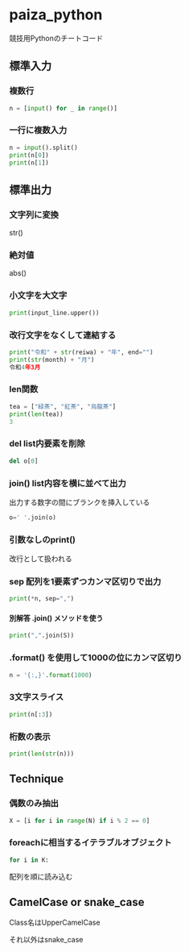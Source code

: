 # paiza_python
競技用Pythonのチートコード

## 標準入力
### 複数行
```python
n = [input() for _ in range()]
```

### 一行に複数入力
```python
n = input().split()
print(n[0])
print(n[1])
```

## 標準出力
### 文字列に変換
str() 

### 絶対値
abs()

### 小文字を大文字
```python
print(input_line.upper())
```

### 改行文字をなくして連結する
```python
print("令和" + str(reiwa) + "年", end="")
print(str(month) + "月")
令和4年3月
```

### len関数
```python
tea = ["緑茶", "紅茶", "烏龍茶"]
print(len(tea))
3
```

### del list内要素を削除
```python
del o[0]
```

### join() list内容を横に並べて出力
出力する数字の間にブランクを挿入している
```python
o=' '.join(o)
```

### 引数なしのprint()
改行として扱われる

### sep 配列を1要素ずつカンマ区切りで出力
```python
print(*n, sep=",")
```

#### 別解答 .join() メソッドを使う
```python
print(",".join(S))
```

### .format() を使用して1000の位にカンマ区切り
```python
n = '{:,}'.format(1000)
```

### 3文字スライス
```python
print(n[:3])
```

### 桁数の表示
```python
print(len(str(n)))
```
## Technique

### 偶数のみ抽出
```python
X = [i for i in range(N) if i % 2 == 0]
```

### foreachに相当するイテラブルオブジェクト
```python
for i in K:
```
配列を順に読み込む

## CamelCase or snake_case
Class名はUpperCamelCase

それ以外はsnake_case